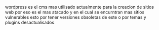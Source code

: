 wordpress es el cms mas utilisado actualmente para la creacion de sitios web por eso es el mas atacado y en el cual se encurntran mas sitios vulnerables esto por tener versiones obsoletas de este o por temas y plugins desactualisados
